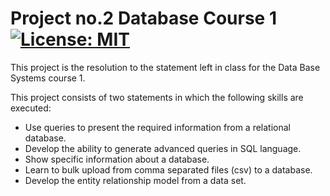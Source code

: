 # Project no.2 Database Course 1 [![License: MIT](https://img.shields.io/badge/License-MIT-brightgreen.svg)](https://opensource.org/licenses/MIT)

This project is the resolution to the statement left in class for the Data Base Systems course 1.

This project consists of two statements in which the following skills are executed:
* Use queries to present the required information from a relational database.
* Develop the ability to generate advanced queries in SQL language.
* Show specific information about a database.
* Learn to bulk upload from comma separated files (csv) to a database.
* Develop the entity relationship model from a data set.
